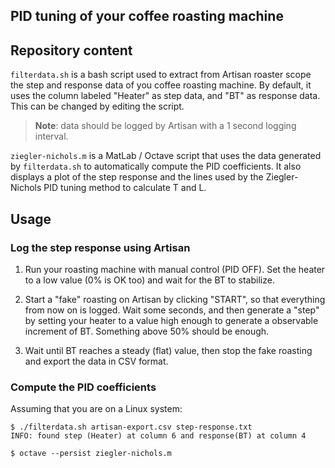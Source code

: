 ## PID tuning of your coffee roasting machine

## Repository content
`filterdata.sh` is a bash script used to extract from Artisan roaster scope the
step and response data of you coffee roasting machine.
By default, it uses the column labeled "Heater" as step data, and "BT" as
response data. This can be changed by editing the script.

> **Note**: data should be logged by Artisan with a 1 second logging interval.

`ziegler-nichols.m` is a MatLab / Octave script that uses the data generated by
`filterdata.sh` to automatically compute the PID coefficients. It also displays
a plot of the step response and the lines used by the Ziegler-Nichols PID
tuning method to calculate T and L.

## Usage

### Log the step response using Artisan

1. Run your roasting machine with manual control (PID OFF). Set the heater to a
low value (0% is OK too) and wait for the BT to stabilize.

2. Start a "fake" roasting on Artisan by clicking "START", so that everything
from now on is logged. Wait some seconds, and then generate a "step" by setting
your heater to a value high enough to generate a observable increment of BT.
Something above 50% should be enough.

3. Wait until BT reaches a steady (flat) value, then stop the fake roasting and
export the data in CSV format.

### Compute the PID coefficients

Assuming that you are on a Linux system:

```
$ ./filterdata.sh artisan-export.csv step-response.txt
INFO: found step (Heater) at column 6 and response(BT) at column 4

$ octave --persist ziegler-nichols.m
```

